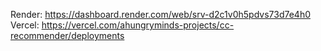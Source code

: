 Render: https://dashboard.render.com/web/srv-d2c1v0h5pdvs73d7e4h0
Vercel: https://vercel.com/ahungryminds-projects/cc-recommender/deployments
